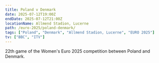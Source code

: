 ```yaml
---
title: Poland v Denmark
date: 2025-07-12T19:00Z
endDate: 2025-07-12T21:00Z
locationName: Allmend Stadion, Lucerne
path: /euro-2025/poland-denmark/
tags: ["Poland", "Denmark", "Allmend Stadion, Lucerne", "EURO 2025"]
tv: ["BBC", "ITV"]
---
```

22th game of the Women's Euro 2025 competition between Poland and Denmark. 